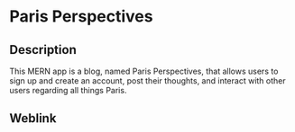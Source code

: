 # Paris Perspectives

## Description
This MERN app is a blog, named Paris Perspectives, that allows users to sign up and create an account, post their thoughts, and interact with other users regarding all things Paris.

## Weblink



